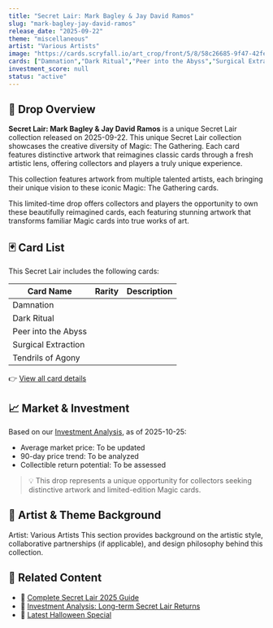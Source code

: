 ```yaml
---
title: "Secret Lair: Mark Bagley & Jay David Ramos"
slug: "mark-bagley-jay-david-ramos"
release_date: "2025-09-22"
theme: "miscellaneous"
artist: "Various Artists"
image: "https://cards.scryfall.io/art_crop/front/5/8/58c26685-9f47-42fe-8cfa-7eed5f90cab9.jpg?1757342932"
cards: ["Damnation","Dark Ritual","Peer into the Abyss","Surgical Extraction","Tendrils of Agony"]
investment_score: null
status: "active"
---
```


## 💠 Drop Overview
**Secret Lair: Mark Bagley & Jay David Ramos** is a unique Secret Lair collection released on 2025-09-22. This unique Secret Lair collection showcases the creative diversity of Magic: The Gathering. Each card features distinctive artwork that reimagines classic cards through a fresh artistic lens, offering collectors and players a truly unique experience.

This collection features artwork from multiple talented artists, each bringing their unique vision to these iconic Magic: The Gathering cards.

This limited-time drop offers collectors and players the opportunity to own these beautifully reimagined cards, each featuring stunning artwork that transforms familiar Magic cards into true works of art.

## 🃏 Card List
This Secret Lair includes the following cards:

| Card Name | Rarity | Description |
|-----------|---------|-------------|
| Damnation |  |  |
| Dark Ritual |  |  |
| Peer into the Abyss |  |  |
| Surgical Extraction |  |  |
| Tendrils of Agony |  |  |

👉 [View all card details](/cards?drop=mark-bagley-jay-david-ramos)

## 📈 Market & Investment
Based on our [Investment Analysis](/investment/mark-bagley-jay-david-ramos), as of 2025-10-25:
- Average market price: To be updated
- 90-day price trend: To be analyzed
- Collectible return potential: To be assessed

> 💡 This drop represents a unique opportunity for collectors seeking distinctive artwork and limited-edition Magic cards.

## 🎨 Artist & Theme Background
Artist: Various Artists
This section provides background on the artistic style, collaborative partnerships (if applicable), and design philosophy behind this collection.

## 🔗 Related Content
- 📰 [Complete Secret Lair 2025 Guide](/news/secret-lair-2025-complete-guide)
- 💼 [Investment Analysis: Long-term Secret Lair Returns](/investment)
- 🎃 [Latest Halloween Special](/drops/secret-scare-superdrop-2025)